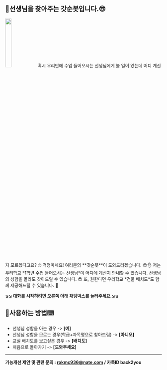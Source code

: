 ## 🤗선생님을 찾아주는 갓순봇입니다.😎
<img src="https://user-images.githubusercontent.com/103111048/163158052-a4193f8e-cb33-427c-93d2-9872b8a8a790.gif" width="20%" height="20%">
혹시 우리반에 수업 들어오시는 선생님에게 볼 일이 있는데 어디 계신지 모르겠다고요?  🙄  
걱정마세요! 여러분의 **갓순봇**이 도와드리겠습니다.  😊👌  
저는 우리학교 *1학년 수업 들어오시는 선생님*이 어디에 계신지 안내할 수 있습니다.  
선생님의 성함을 몰라도 찾아드릴 수 있습니다. 😍  
또, 원한다면 우리학교 *건물 배치도*도 함께 제공해드릴 수 있습니다. 🤩

**↘️↘️ 대화를 시작하려면 오른쪽 아래 채팅박스를 눌러주세요.↘️↘️** 

## 📱사용하는 방법⌨️
* 선생님 성함을 아는 경우 -> **[예]**  
* 선생님 성함을 모르는 경우(학급+과목명으로 찾아드림) -> **[아니오]**  
* 교실 배치도를 보고싶은 경우 -> **[배치도]**  
* 처음으로 돌아가기 -> **[도와주세요]**

***

**기능개선 제안 및 관련 문의 : rokmc936@nate.com / 카톡ID back2you**
